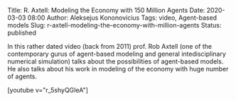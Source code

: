 Title: R. Axtell: Modeling the Economy with 150 Million Agents
Date: 2020-03-03 08:00
Author: Aleksejus Kononovicius
Tags: video, Agent-based models
Slug: r-axtell-modeling-the-economy-with-million-agents
Status: published

In this rather dated video (back from 2011) prof. Rob Axtell (one of the
contemporary gurus of agent-based modeling and general intedisciplinary
numerical simulation) talks about the possibilities of agent-based models.
He also talks about his work in modeling of the economy with huge number of
agents.

[youtube v="r_5shyQGIeA"]

